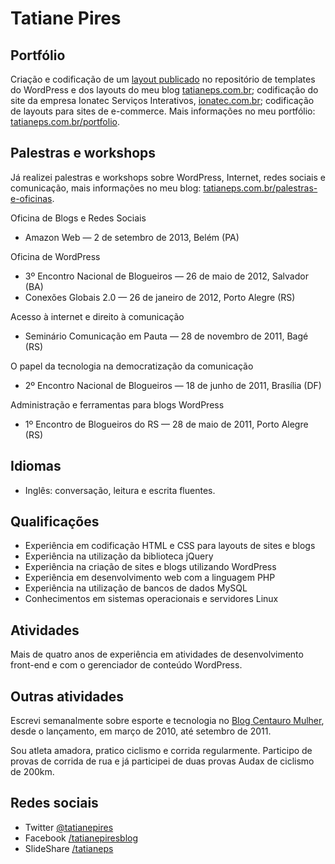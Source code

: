 # Tatiane Pires

## Portf&oacute;lio

Criação e codificação de um [layout publicado](http://wordpress.org/themes/just-pink) no repositório de templates do WordPress e dos layouts do meu blog [tatianeps.com.br](http://tatianeps.com.br); codificação do site da empresa Ionatec Serviços Interativos, [ionatec.com.br](http://ionatec.com.br); codificação de layouts para sites de e-commerce. Mais informações no meu portfólio: [tatianeps.com.br/portfolio](http://tatianeps.com.br/portfolio).


## Palestras e workshops

Já realizei palestras e workshops sobre WordPress, Internet, redes sociais e comunicação, mais informações no meu blog: [tatianeps.com.br/palestras-e-oficinas](http://tatianeps.com.br/palestras-e-oficinas).

Oficina de Blogs e Redes Sociais
* Amazon Web &mdash; 2 de setembro de 2013, Belém (PA)

Oficina de WordPress
* 3&ordm; Encontro Nacional de Blogueiros &mdash; 26 de maio de 2012, Salvador (BA)
* Conexões Globais 2.0 &mdash; 26 de janeiro de 2012, Porto Alegre (RS)

Acesso à internet e direito à comunicação
* Seminário Comunicação em Pauta &mdash; 28 de novembro de 2011, Bagé (RS)

O papel da tecnologia na democratização da comunicação
* 2&ordm; Encontro Nacional de Blogueiros &mdash; 18 de junho de 2011, Brasília (DF)

Administração e ferramentas para blogs WordPress
* 1&ordm; Encontro de Blogueiros do RS &mdash; 28 de maio de 2011, Porto Alegre (RS)


## Idiomas

* Inglês: conversação, leitura e escrita fluentes.


## Qualificações

* Experiência em codificação HTML e CSS para layouts de sites e blogs
* Experiência na utilização da biblioteca jQuery
* Experiência na criação de sites e blogs utilizando WordPress
* Experiência em desenvolvimento web com a linguagem PHP
* Experiência na utilização de bancos de dados MySQL
* Conhecimentos em sistemas operacionais e servidores Linux


## Atividades

Mais de quatro anos de experiência em atividades de desenvolvimento front-end e com o gerenciador de conteúdo WordPress.


## Outras atividades

Escrevi semanalmente sobre esporte e tecnologia no [Blog Centauro Mulher](http://www.centauro.com.br/mulher/), desde o lançamento, em março de 2010, até setembro de 2011.

Sou atleta amadora, pratico ciclismo e corrida regularmente. Participo de provas de corrida de rua e já participei de duas provas Audax de ciclismo de 200km.

## Redes sociais

* Twitter [@tatianepires](http://twitter.com/tatianepires)
* Facebook [/tatianepiresblog](https://www.facebook.com/tatianepiresblog)
* SlideShare [/tatianeps](http://www.slideshare.net/tatianeps/presentations)